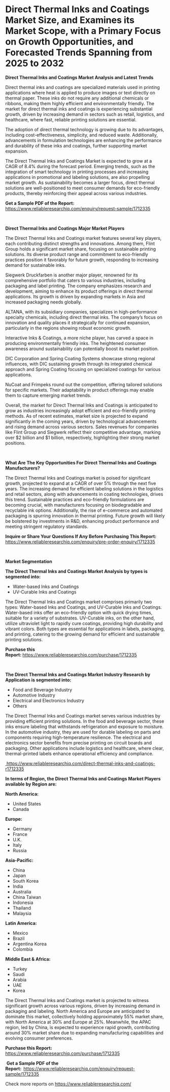 <p><h1>Direct Thermal Inks and Coatings Market Size, and Examines its Market Scope, with a Primary Focus on Growth Opportunities, and Forecasted Trends Spanning from 2025 to 2032</h1></p><p><strong>Direct Thermal Inks and Coatings Market Analysis and Latest Trends</strong></p>
<p><p>Direct thermal inks and coatings are specialized materials used in printing applications where heat is applied to produce images or text directly on thermal paper. These inks do not require any additional chemicals or ribbons, making them highly efficient and environmentally friendly. The market for direct thermal inks and coatings is experiencing substantial growth, driven by increasing demand in sectors such as retail, logistics, and healthcare, where fast, reliable printing solutions are essential.</p><p>The adoption of direct thermal technology is growing due to its advantages, including cost-effectiveness, simplicity, and reduced waste. Additionally, advancements in formulation technologies are enhancing the performance and durability of these inks and coatings, further supporting market expansion. </p><p>The Direct Thermal Inks and Coatings Market is expected to grow at a CAGR of 8.4% during the forecast period. Emerging trends, such as the integration of smart technology in printing processes and increasing applications in promotional and labeling solutions, are also propelling market growth. As sustainability becomes a larger focus, direct thermal solutions are well-positioned to meet consumer demands for eco-friendly products, thereby reinforcing their appeal across various industries.</p></p>
<p><strong>Get a Sample PDF of the Report:&nbsp;</strong> <a href="https://www.reliableresearchiq.com/enquiry/request-sample/1712335?utm_campaign=1129&utm_medium=2&utm_source=Github&utm_content=ia&utm_term=11012025&utm_id=direct-thermal-inks-and-coatings">https://www.reliableresearchiq.com/enquiry/request-sample/1712335</a></p>
<p>&nbsp;</p>
<p><strong>Direct Thermal Inks and Coatings Major Market Players</strong></p>
<p><p>The Direct Thermal Inks and Coatings market features several key players, each contributing distinct strengths and innovations. Among them, Flint Group holds a significant market share, focusing on sustainable printing solutions. Its diverse product range and commitment to eco-friendly practices position it favorably for future growth, responding to increasing demand for sustainable inks.</p><p>Siegwerk Druckfarben is another major player, renowned for its comprehensive portfolio that caters to various industries, including packaging and label printing. The company emphasizes research and development, aiming to enhance its product offerings in direct thermal applications. Its growth is driven by expanding markets in Asia and increased packaging needs globally.</p><p>ALTANA, with its subsidiary companies, specializes in high-performance specialty chemicals, including direct thermal inks. The company’s focus on innovation and quality places it strategically for continued expansion, particularly in the regions showing robust economic growth.</p><p>Interactive Inks & Coatings, a more niche player, has carved a space in producing environmentally friendly inks. The heightened consumer awareness around sustainability can potentially boost its market position.</p><p>DIC Corporation and Spring Coating Systems showcase strong regional influences, with DIC sustaining growth through its integrated chemical approach and Spring Coating focusing on specialized coatings for various applications.</p><p>NuCoat and Frimpeks round out the competition, offering tailored solutions for specific markets. Their adaptability in product offerings may enable them to capture emerging market trends.</p><p>Overall, the market for Direct Thermal Inks and Coatings is anticipated to grow as industries increasingly adopt efficient and eco-friendly printing methods. As of recent estimates, market size is projected to expand significantly in the coming years, driven by technological advancements and rising demand across various sectors. Sales revenues for companies like Flint Group and Siegwerk reflect their competitive advantage, marking over $2 billion and $1 billion, respectively, highlighting their strong market positions.</p></p>
<p>&nbsp;</p>
<p><strong>What Are The Key Opportunities For Direct Thermal Inks and Coatings Manufacturers?</strong></p>
<p><p>The Direct Thermal Inks and Coatings market is poised for significant growth, projected to expand at a CAGR of over 5% through the next five years. The increasing demand for efficient labeling solutions in the logistics and retail sectors, along with advancements in coating technologies, drives this trend. Sustainable practices and eco-friendly formulations are becoming crucial, with manufacturers focusing on biodegradable and recyclable ink options. Additionally, the rise of e-commerce and automated packaging is spurring innovation in thermal printing. Future growth will likely be bolstered by investments in R&D, enhancing product performance and meeting stringent regulatory standards.</p></p>
<p><strong>Inquire or Share Your Questions If Any Before Purchasing This Report:</strong> <a href="https://www.reliableresearchiq.com/enquiry/pre-order-enquiry/1712335?utm_campaign=1129&utm_medium=2&utm_source=Github&utm_content=ia&utm_term=11012025&utm_id=direct-thermal-inks-and-coatings">https://www.reliableresearchiq.com/enquiry/pre-order-enquiry/1712335</a></p>
<p>&nbsp;</p>
<p><strong>Market Segmentation</strong></p>
<p><strong>The Direct Thermal Inks and Coatings Market Analysis by types is segmented into:</strong></p>
<p><ul><li>Water-based Inks and Coatings</li><li>UV-Curable Inks and Coatings</li></ul></p>
<p><p>The Direct Thermal Inks and Coatings market comprises primarily two types: Water-based Inks and Coatings, and UV-Curable Inks and Coatings. Water-based inks offer an eco-friendly option with quick drying times, suitable for a variety of substrates. UV-Curable inks, on the other hand, utilize ultraviolet light to rapidly cure coatings, providing high durability and vibrant colors. Both types are essential for applications in labels, packaging, and printing, catering to the growing demand for efficient and sustainable printing solutions.</p></p>
<p><strong>Purchase this Report:&nbsp;</strong><a href="https://www.reliableresearchiq.com/purchase/1712335?utm_campaign=1129&utm_medium=2&utm_source=Github&utm_content=ia&utm_term=11012025&utm_id=direct-thermal-inks-and-coatings">https://www.reliableresearchiq.com/purchase/1712335</a></p>
<p>&nbsp;</p>
<p><strong>The Direct Thermal Inks and Coatings Market Industry Research by Application is segmented into:</strong></p>
<p><ul><li>Food and Beverage Industry</li><li>Automotive Industry</li><li>Electrical and Electronics Industry</li><li>Others</li></ul></p>
<p><p>The Direct Thermal Inks and Coatings market serves various industries by providing efficient printing solutions. In the food and beverage sector, these inks ensure labeling that withstands refrigeration and exposure to moisture. In the automotive industry, they are used for durable labeling on parts and components requiring high-temperature resilience. The electrical and electronics sector benefits from precise printing on circuit boards and packaging. Other applications include logistics and healthcare, where clear, thermal-printed labels enhance operational efficiency and compliance.</p></p>
<p><a href="https://www.reliableresearchiq.com/direct-thermal-inks-and-coatings-r1712335?utm_campaign=1129&utm_medium=2&utm_source=Github&utm_content=ia&utm_term=11012025&utm_id=direct-thermal-inks-and-coatings">&nbsp;https://www.reliableresearchiq.com/direct-thermal-inks-and-coatings-r1712335</a></p>
<p><strong>In terms of Region, the Direct Thermal Inks and Coatings Market Players available by Region are:</strong></p>
<p>
    <p> <strong> North America: </strong>
        <ul>
            <li>United States</li>
            <li>Canada</li>
        </ul>
        </p> 
    <p> <strong> Europe: </strong>
        <ul>
            <li>Germany</li>
            <li>France</li>
            <li>U.K.</li>
            <li>Italy</li>
            <li>Russia</li>
        </ul>
        </p> 
    <p> <strong> Asia-Pacific: </strong>
        <ul>
            <li>China</li>
            <li>Japan</li>
            <li>South Korea</li>
            <li>India</li>
            <li>Australia</li>
            <li>China Taiwan</li>
            <li>Indonesia</li>
            <li>Thailand</li>
            <li>Malaysia</li>
        </ul>
        </p> 
    <p> <strong> Latin America: </strong>
        <ul>
            <li>Mexico</li>
            <li>Brazil</li>
            <li>Argentina Korea</li>
            <li>Colombia</li>
        </ul>
        </p> 
    <p> <strong> Middle East & Africa: </strong>
        <ul>
            <li>Turkey</li>
            <li>Saudi</li>
            <li>Arabia</li>
            <li>UAE</li>
            <li>Korea</li>
        </ul>
    </p>
    </p>
<p><p>The Direct Thermal Inks and Coatings market is projected to witness significant growth across various regions, driven by increasing demand in packaging and labeling. North America and Europe are anticipated to dominate this market, collectively holding approximately 55% market share, with North America at 30% and Europe at 25%. Meanwhile, the APAC region, led by China, is expected to experience rapid growth, contributing around 30% market share due to expanding manufacturing capabilities and evolving consumer preferences.</p></p>
<p><strong>Purchase this Report: </strong><a href="https://www.reliableresearchiq.com/purchase/1712335?utm_campaign=1129&utm_medium=2&utm_source=Github&utm_content=ia&utm_term=11012025&utm_id=direct-thermal-inks-and-coatings">https://www.reliableresearchiq.com/purchase/1712335</a></p>
<p>&nbsp;<strong>Get a Sample PDF of the Report:&nbsp;&nbsp;</strong><a href="https://www.reliableresearchiq.com/enquiry/request-sample/1712335?utm_campaign=1129&utm_medium=2&utm_source=Github&utm_content=ia&utm_term=11012025&utm_id=direct-thermal-inks-and-coatings">https://www.reliableresearchiq.com/enquiry/request-sample/1712335</a></p>
<p><strong></strong></p>
<p>Check more reports on <a href="https://www.reliableresearchiq.com/?utm_campaign=1129&utm_medium=2&utm_source=Github&utm_content=ia&utm_term=11012025&utm_id=direct-thermal-inks-and-coatings">https://www.reliableresearchiq.com/</a></p>